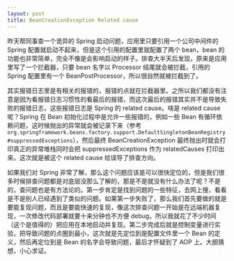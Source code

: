 ```yaml
---
layout: post
title: BeanCreationException Related cause
---
```

昨天帮同事查一个诡异的 Spring 启动问题，应用里只要引用一个公司中间件的 Spring 配置就启动不起来，但是这个引用的配置里就配置了两个 bean，bean 的功能也非常简单，完全不像是会影响启动的样子。排查大半天后发现，原来是应用里写了一个拦截器，只要 bean 名字以 Processor 结尾就会被拦截，引用的 Spring 配置里有一个 BeanPostProcessor，所以很自然就被拦截到了。

其实报错日志里是有相关的报错的，报错的点就在拦截器里。之所以我们都没有注意是因为看报错日志习惯性的看最后的报错，而这次最后的报错其实并不是导致失败的报错日志，这些报错日志是 Spring 的 related cause。啥是 related cause 呢？Spring 在 Bean 初始化过程中是允许一些报错的，例如一些 Bean 有循环依赖问题，这时候抛出的异常就会被记录下来（参考 `org.springframework.beans.factory.support.DefaultSingletonBeanRegistry#suppressedExceptions`） ，然后最终 BeanCreationException 最终抛出时就会打印真正的异常堆栈同时会把 suppressedExceptions 作为 relatedCauses 打印出来。这次就是被这个 related cause 给误导了排查方向。

如果我们对 Spring 非常了解，那么这个问题应该是可以很快定位的，但是我们很多时候排查问题都是对底层没那么了解的，那是不是就没有什么办法了呢？不是的，查问题也是有方法论的。第一步肯定是找到问题的一些特征，去网上搜，看看是不是别人已经遇到了类似的问题。如果第一步失败了，那么我们首先要做的就是要能复现问题，而且是要能快速的复现，像这次排查问题一开始是在远端机器复现，一次修改代码部署就要十来分钟也不方便 debug，所以我就花了不少时间（这个是值得的）把应用在本地启动并复现。第二步完成后就是控制变量进行实验，把导致问题的点圈到最小，这次就是先定位到是配置文件里一个 Bean 的定义，然后再定位到是 Bean 的名字会导致问题，最后才怀疑到了 AOP 上。大胆猜想，小心求证。


